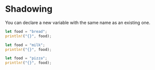 # Shadowing

You can declare a new variable with the same name as an existing one.

```rust
let food = "bread";
println!("{}", food);

let food = "milk";
println!("{}", food);

let food = "pizza";
println!("{}", food);
```
